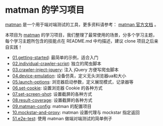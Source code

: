 # matman 的学习项目

[matman](https://github.com/matmanjs/matman) 是一个用于端对端测试的工具，更多资料请参考： [matman 官方文档](https://matmanjs.github.io/matman/) 。


本项目为 [matman](https://github.com/matmanjs/matman) 的学习项目，我们整理了最常使用的场景，分多个学习主题，每个学习主题所包含的技能点在 README.md 中均描述，建议 clone 项目之后亲自实践！

- [01.getting-started](./01.getting-started): 最简单的示例，适合入门
- [02.individual-crawler-script](./02.individual-crawler-script): 独立的爬虫脚本
- [03.crawler-inject-jquery](./03.crawler-inject-jquery): 注入 jQuery 方便写爬虫脚本
- [04.device-emulation](./04.device-emulation): 设备仿真，定义无头浏览器ua和大小
- [05.launch-options](./05.launch-options): 浏览器启动参数，定义展现模式，记录器等
- [06.set-cookie](./06.set-cookie): 设置浏览器 Cookie 的各种方式
- [07.set-screen-shot](./07.set-screen-shot): 设置截屏的各种方式
- [08.result-coverage](./08.result-coverage): 设置截屏的各种方式
- [09.matman-config](./09.matman-config): matman 的配置项目
- [10.mockstar-and-proxy](./10.mockstar-and-proxy): matman 设置代理与 mockstar 指定返回
- [51.e2e-test](./51.e2e-test): 使用 matman 做端对端测试的简单例子


